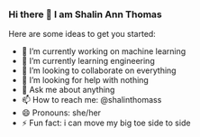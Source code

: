 ### Hi there 👋 I am Shalin Ann Thomas

Here are some ideas to get you started:

- 🔭 I’m currently working on machine learning
- 🌱 I’m currently learning engineering
- 👯 I’m looking to collaborate on everything
- 🤔 I’m looking for help with nothing
- 💬 Ask me about anything
- 📫 How to reach me: @shalinthomass
- 😄 Pronouns: she/her
- ⚡ Fun fact: i can move my big toe side to side
  
